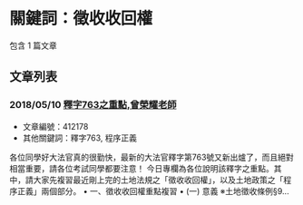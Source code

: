 # 關鍵詞：徵收收回權

包含 1 篇文章

## 文章列表

### 2018/05/10 [釋字763之重點,曾榮耀老師](../../articles/412178_%E9%87%8B%E5%AD%97763%E4%B9%8B%E9%87%8D%E9%BB%9E%2C%E6%9B%BE%E6%A6%AE%E8%80%80%E8%80%81%E5%B8%AB.md)
- 文章編號：412178
- 其他關鍵詞：釋字763, 程序正義

各位同學好大法官真的很勤快，最新的大法官釋字第763號又新出爐了，而且絕對相當重要，請各位考試同學都要注意！ 今日專欄為各位說明該釋字之重點。其中，請大家先複習最近剛上完的土地法規之「徵收收回權」，以及土地政策之「程序正義」兩個部分。 • 一、徵收收回權重點複習 • (一) 意義 ※土地徵收條例§9...
